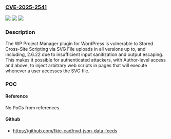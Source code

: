 ### [CVE-2025-2541](https://cve.mitre.org/cgi-bin/cvename.cgi?name=CVE-2025-2541)
![](https://img.shields.io/static/v1?label=Product&message=WP%20Project%20Manager%20%E2%80%93%20Task%2C%20team%2C%20and%20project%20management%20plugin%20featuring%20kanban%20board%20and%20gantt%20charts&color=blue)
![](https://img.shields.io/static/v1?label=Version&message=*%3C%3D%202.6.22%20&color=brighgreen)
![](https://img.shields.io/static/v1?label=Vulnerability&message=CWE-79%20Improper%20Neutralization%20of%20Input%20During%20Web%20Page%20Generation%20('Cross-site%20Scripting')&color=brighgreen)

### Description

The WP Project Manager plugin for WordPress is vulnerable to Stored Cross-Site Scripting via SVG File uploads in all versions up to, and including, 2.6.22 due to insufficient input sanitization and output escaping. This makes it possible for authenticated attackers, with Author-level access and above, to inject arbitrary web scripts in pages that will execute whenever a user accesses the SVG file.

### POC

#### Reference
No PoCs from references.

#### Github
- https://github.com/fkie-cad/nvd-json-data-feeds

